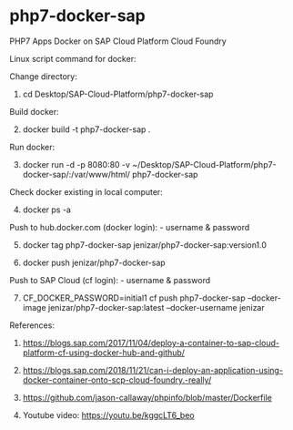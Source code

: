 # php7-docker-sap
PHP7 Apps Docker on SAP Cloud Platform Cloud Foundry

Linux script command for docker:   

Change directory:

1. cd Desktop/SAP-Cloud-Platform/php7-docker-sap

Build docker:

2. docker build -t php7-docker-sap .

Run docker:

3. docker run -d -p 8080:80 -v ~/Desktop/SAP-Cloud-Platform/php7-docker-sap/:/var/www/html/ php7-docker-sap

Check docker existing in local computer:

4. docker ps -a

Push to hub.docker.com (docker login): - username & password

5. docker tag php7-docker-sap jenizar/php7-docker-sap:version1.0

6. docker push jenizar/php7-docker-sap

Push to SAP Cloud (cf login): - username & password

7. CF_DOCKER_PASSWORD=initial1 cf push php7-docker-sap –docker-image jenizar/php7-docker-sap:latest –docker-username jenizar


References:
1. https://blogs.sap.com/2017/11/04/deploy-a-container-to-sap-cloud-platform-cf-using-docker-hub-and-github/

2. https://blogs.sap.com/2018/11/21/can-i-deploy-an-application-using-docker-container-onto-scp-cloud-foundry.-really/

3. https://github.com/jason-callaway/phpinfo/blob/master/Dockerfile

4. Youtube video: https://youtu.be/kggcLT6_beo

